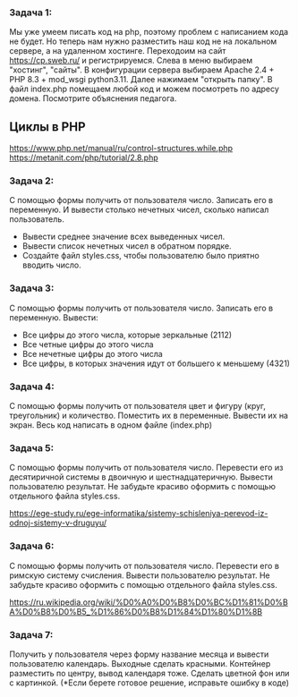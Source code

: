 ### Задача 1:

Мы уже умеем писать код на php, поэтому проблем с написанием кода не будет. Но теперь нам нужно разместить наш код не на локальном сервере, а на удаленном хостинге.
Переходоим на сайт https://cp.sweb.ru/ и регистрируемся. 
Слева в меню выбираем "хостинг", "сайты". В конфигурации сервера выбираем Apache 2.4 + PHP 8.3 + mod_wsgi python3.11.
Далее нажимаем "открыть папку". В файл index.php помещаем любой код и можем посмотреть по адресу домена.
Посмотрите объяснения педагога.

## Циклы в PHP

https://www.php.net/manual/ru/control-structures.while.php
https://metanit.com/php/tutorial/2.8.php

### Задача 2:

С помощью формы получить от пользователя число. Записать его в переменную. И вывести столько нечетных чисел, сколько написал пользователь. 
+ Вывести среднее значение всех выведенных чисел. 
+ Вывести список нечетных чисел в обратном порядке.
+ Создайте файл styles.css, чтобы пользователю было приятно вводить число.


### Задача 3:

С помощью формы получить от пользователя число. Записать его в переменную. Вывести:
+ Все цифры до этого числа, которые зеркальные (2112)
+ Все четные цифры до этого числа
+ Все нечетные цифры до этого числа
+ Все цифры, в которых значения идут от большего к меньшему (4321)

### Задача 4:

С помощью формы получить от пользователя цвет и фигуру (круг, треугольник) и количество. Поместить их в переменные. Вывести их на экран. Весь код написать в одном файле (index.php)

### Задача 5:

С помощью формы получить от пользователя число. Перевести его из десятиричной системы в двоичную и шестнадцатеричную. Вывести пользователю результат. Не забудьте красиво оформить с помощью отдельного файла styles.css. 

https://ege-study.ru/ege-informatika/sistemy-schisleniya-perevod-iz-odnoj-sistemy-v-druguyu/

### Задача 6:

С помощью формы получить от пользователя число. Перевести его в римскую систему счисления. Вывести пользователю результат. Не забудьте красиво оформить с помощью отдельного файла styles.css.

https://ru.wikipedia.org/wiki/%D0%A0%D0%B8%D0%BC%D1%81%D0%BA%D0%B8%D0%B5_%D1%86%D0%B8%D1%84%D1%80%D1%8B

### Задача 7:

Получить у пользователя через форму название месяца и вывести пользователю календарь. Выходные сделать красными. Контейнер разместить по центру, вывод календаря тоже. Сделать цветной фон или с картинкой. (*Если берете готовое решение, исправьте ошибку в коде)